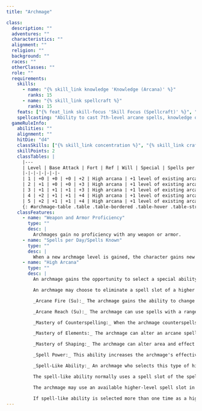 ```yaml
---
title: "Archmage"

class:
  description: ""
  adventures: ""
  characteristics: ""
  alignment: ""
  religion: ""
  background: ""
  races: ""
  otherClasses: ""
  role: ""
  requirements:
    skills:
      - name: "{% skill_link knowledge 'Knowledge (Arcana)' %}"
        ranks: 15
      - name: "{% skill_link spellcraft %}"
        ranks: 15
    feats: ["{% feat_link skill-focus 'Skill Focus (Spellcraft)' %}", "{% feat_link spell-focus %} in two schools of magic"]
    spellcasting: "Ability to cast 7th-level arcane spells, knowledge of 5th-level or higher spells from at least five schools."
  gameRuleInfo:
    abilities: ""
    alignment: ""
    hitDie: "d4"
    classSkills: ["{% skill_link concentration %}", "{% skill_link craft 'Craft (Alchemy)' %}", "{% skill_link knowledge 'Knowledge (Any)' %}", "{% skill_link profession %}", "{% skill_link search %}", "{% skill_link spellcraft %}"]
    skillPoints: 2
    classTables: |
      |---
      | Level | Base Attack | Fort | Ref | Will | Special | Spells per Day
      |-|-|-|-|-|-|-
      | 1 | +0 | +0 | +0 | +2 | High arcana | +1 level of existing arcane spellcasting class
      | 2 | +1 | +0 | +0 | +3 | High arcana | +1 level of existing arcane spellcasting class
      | 3 | +1 | +1 | +1 | +3 | High arcana | +1 level of existing arcane spellcasting class
      | 4 | +2 | +1 | +1 | +4 | High arcana | +1 level of existing arcane spellcasting class
      | 5 | +2 | +1 | +1 | +4 | High arcana | +1 level of existing arcane spellcasting class
      {: #archmage-table .table .table-bordered .table-hover .table-striped data-caption="Table: The Archmage" }
    classFeatures:
      - name: "Weapon and Armor Proficiency"
        type: ""
        desc: |
          Archmages gain no proficiency with any weapon or armor.
      - name: "Spells per Day/Spells Known"
        type: ""
        desc: |
          When a new archmage level is gained, the character gains new spells per day (and spells known, if applicable) as if he had also gained a level in whatever arcane spellcasting class in which he could cast 7th-level spells before he added the prestige class level. He does not, however, gain any other benefit a character of that class would have gained. If a character had more than one arcane spellcasting class in which he could cast 7th-level spells before he became an archmage, he must decide to which class he adds each level of archmage for the purpose of determining spells per day.
      - name: "High Arcana"
        type: ""
        desc: |
          An archmage gains the opportunity to select a special ability from among those described below by permanently eliminating one existing spell slot (she cannot eliminate a spell slot of higher level than the highest-level spell she can cast). Each special ability has a minimum required spell slot level, as specified in its description.

          An archmage may choose to eliminate a spell slot of a higher level than that required to gain a type of high arcana.

          _Arcane Fire (Su):_ The archmage gains the ability to change arcane spell energy into arcane fire, manifesting it as a bolt of raw magical energy. The bolt is a ranged touch attack with long range (400 feet + 40 feet/level of archmage) that deals {% die_roll 1 6 0 %} points of damage per class level of the archmage plus {% die_roll 1 6 0 %} points of damage per level of the spell used to create the effect. This ability costs one 9th-level spell slot.

          _Arcane Reach (Su):_ The archmage can use spells with a range of touch on a target up to 30 feet away. The archmage must make a ranged touch attack. Arcane reach can be selected a second time as a special ability, in which case the range increases to 60 feet. This ability costs one 7th-level spell slot.

          _Mastery of Counterspelling:_ When the archmage counterspells a spell, it is turned back upon the caster as if it were fully affected by a spell turning spell. If the spell cannot be affected by spell turning, then it is merely counterspelled. This ability costs one 7th-level spell slot.

          _Mastery of Elements:_ The archmage can alter an arcane spell when cast so that it utilizes a different element from the one it normally uses. This ability can only alter a spell with the acid, cold, fire, electricity, or sonic descriptor. The spell's casting time is unaffected. The caster decides whether to alter the spell's energy type and chooses the new energy type when he begins casting. This ability costs one 8th-level spell slot.

          _Mastery of Shaping:_ The archmage can alter area and effect spells that use one of the following shapes: burst, cone, cylinder, emanation, or spread. The alteration consists of creating spaces within the spell's area or effect that are not subject to the spell. The minimum dimension for these spaces is a 5-foot cube. Furthermore, any shapeable spells have a minimum dimension of 5 feet instead of 10 feet. This ability costs one 6th-level spell slot.

          _Spell Power:_ This ability increases the archmage's effective caster level by +1 (for purposes of determining level-dependent spell variables such as damage dice or range, and caster level checks only). This ability costs one 5th-level spell slot.

          _Spell-Like Ability:_ An archmage who selects this type of high arcana can use one of her arcane spell slots (other than a slot expended to learn this or any other type of high arcana) to permanently prepare one of her arcane spells as a spell-like ability that can be used twice per day. The archmage does not use any components when casting the spell, although a spell that costs XP to cast still does so and a spell with a costly material component instead costs her 10 times that amount in XP. This ability costs one 5th-level spell slot.

          The spell-like ability normally uses a spell slot of the spell's level, although the archmage can choose to make a spell modified by a metamagic feat into a spell-like ability at the appropriate spell level.

          The archmage may use an available higher-level spell slot in order to use the spell-like ability more often. Using a slot three levels higher than the chosen spell allows her to use the spell-like ability four times per day, and a slot six levels higher lets her use it six times per day.

          If spell-like ability is selected more than one time as a high arcana choice, this ability can apply to the same spell chosen the first time (increasing the number of times per day it can be used) or to a different spell.
---
```

